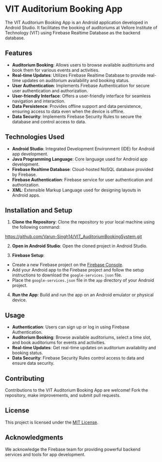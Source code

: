 # VIT Auditorium Booking App

The VIT Auditorium Booking App is an Android application developed in Android Studio. It facilitates the booking of auditoriums at Vellore Institute of Technology (VIT) using Firebase Realtime Database as the backend database.

## Features

- **Auditorium Booking**: Allows users to browse available auditoriums and book them for various events and activities.
- **Real-time Updates**: Utilizes Firebase Realtime Database to provide real-time updates on auditorium availability and booking status.
- **User Authentication**: Implements Firebase Authentication for secure user authentication and authorization.
- **User-friendly Interface**: Offers a user-friendly interface for seamless navigation and interaction.
- **Data Persistence**: Provides offline support and data persistence, ensuring access to data even when the device is offline.
- **Data Security**: Implements Firebase Security Rules to secure the database and control access to data.

## Technologies Used

- **Android Studio**: Integrated Development Environment (IDE) for Android app development.
- **Java Programming Language**: Core language used for Android app development.
- **Firebase Realtime Database**: Cloud-hosted NoSQL database provided by Firebase.
- **Firebase Authentication**: Firebase service for user authentication and authorization.
- **XML**: Extensible Markup Language used for designing layouts in Android apps.

## Installation and Setup

1. **Clone the Repository**: Clone the repository to your local machine using the following command:

https://github.com/Varun-Singh14/VIT_AuditoriumBookingSystem.git

2. **Open in Android Studio**: Open the cloned project in Android Studio.

3. **Firebase Setup**:
- Create a new Firebase project on the [Firebase Console](https://console.firebase.google.com/).
- Add your Android app to the Firebase project and follow the setup instructions to download the `google-services.json` file.
- Place the `google-services.json` file in the `app` directory of your Android project.

4. **Run the App**: Build and run the app on an Android emulator or physical device.

## Usage

- **Authentication**: Users can sign up or log in using Firebase Authentication.
- **Auditorium Booking**: Browse available auditoriums, select a time slot, and book auditoriums for events and activities.
- **Real-time Updates**: Get real-time updates on auditorium availability and booking status.
- **Data Security**: Firebase Security Rules control access to data and ensure data security.

## Contributing

Contributions to the VIT Auditorium Booking App are welcome! Fork the repository, make improvements, and submit pull requests.

## License

This project is licensed under the [MIT License](LICENSE).

## Acknowledgments

We acknowledge the Firebase team for providing powerful backend services and tools for app development.
